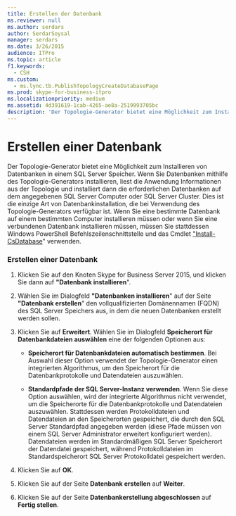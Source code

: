 ```yaml
---
title: Erstellen der Datenbank
ms.reviewer: null
ms.author: serdars
author: SerdarSoysal
manager: serdars
ms.date: 3/26/2015
audience: ITPro
ms.topic: article
f1.keywords:
  - CSH
ms.custom:
  - ms.lync.tb.PublishTopologyCreateDatabasePage
ms.prod: skype-for-business-itpro
ms.localizationpriority: medium
ms.assetid: 4d391619-1cab-4265-ae8a-2519993705bc
description: 'Der Topologie-Generator bietet eine Möglichkeit zum Installieren von Datenbanken in einem SQL Server Speicher. Wenn Sie Datenbanken mithilfe des Topologie-Generators installieren, liest die Anwendung Informationen aus der Topologie und installiert dann die erforderlichen Datenbanken auf dem angegebenen SQL Server Computer oder SQL Server Cluster. Dies ist die einzige Art von Datenbankinstallation, die bei Verwendung des Topologie-Generators verfügbar ist. Wenn Sie eine bestimmte Datenbank auf einem bestimmten Computer installieren müssen oder wenn Sie eine verbundenen Datenbank installieren müssen, müssen Sie stattdessen Windows PowerShell Befehlszeilenschnittstelle und das cmdlet Install-CsDatabase verwenden.'
---
```


# <a name="create-database"></a>Erstellen einer Datenbank
 
Der Topologie-Generator bietet eine Möglichkeit zum Installieren von Datenbanken in einem SQL Server Speicher. Wenn Sie Datenbanken mithilfe des Topologie-Generators installieren, liest die Anwendung Informationen aus der Topologie und installiert dann die erforderlichen Datenbanken auf dem angegebenen SQL Server Computer oder SQL Server Cluster. Dies ist die einzige Art von Datenbankinstallation, die bei Verwendung des Topologie-Generators verfügbar ist. Wenn Sie eine bestimmte Datenbank auf einem bestimmten Computer installieren müssen oder wenn Sie eine verbundenen Datenbank installieren müssen, müssen Sie stattdessen Windows PowerShell Befehlszeilenschnittstelle und das Cmdlet ["Install-CsDatabase](/powershell/module/skype/install-csdatabase?view=skype-ps)" verwenden.
  
### <a name="creating-a-database"></a>Erstellen einer Datenbank

1. Klicken Sie auf den Knoten Skype for Business Server 2015, und klicken Sie dann auf **"Datenbank installieren**".
    
2. Wählen Sie im Dialogfeld **"Datenbanken installieren**" auf der Seite **"Datenbank erstellen**" den vollqualifizierten Domänennamen (FQDN) des SQL Server Speichers aus, in dem die neuen Datenbanken erstellt werden sollen.
    
3. Klicken Sie auf **Erweitert**. Wählen Sie im Dialogfeld **Speicherort für Datenbankdateien auswählen** eine der folgenden Optionen aus:
    
   - **Speicherort für Datenbankdateien automatisch bestimmen**. Bei Auswahl dieser Option verwendet der Topologie-Generator einen integrierten Algorithmus, um den Speicherort für die Datenbankprotokolle und Datendateien auszuwählen.
    
   - **Standardpfade der SQL Server-Instanz verwenden**. Wenn Sie diese Option auswählen, wird der integrierte Algorithmus nicht verwendet, um die Speicherorte für die Datenbankprotokolle und Datendateien auszuwählen. Stattdessen werden Protokolldateien und Datendateien an den Speicherorten gespeichert, die durch den SQL Server Standardpfad angegeben werden (diese Pfade müssen von einem SQL Server Administrator erweitert konfiguriert werden). Datendateien werden im Standardmäßigen SQL Server Speicherort der Datendatei gespeichert, während Protokolldateien im Standardspeicherort SQL Server Protokolldatei gespeichert werden.
    
4. Klicken Sie auf **OK**.
    
5. Klicken Sie auf der Seite **Datenbank erstellen** auf **Weiter**.
    
6. Klicken Sie auf der Seite **Datenbankerstellung abgeschlossen** auf **Fertig stellen**.
